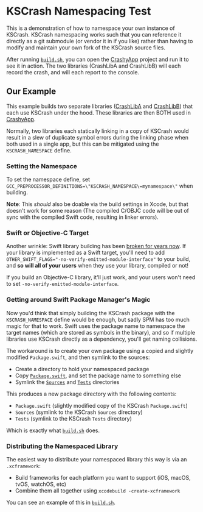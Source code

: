KSCrash Namespacing Test
========================

This is a demonstration of how to namespace your own instance of KSCrash. KSCrash namespacing works such that you can reference it directly as a git submodule (or vendor it in if you like) rather than having to modify and maintain your own fork of the KSCrash source files.

After running [`build.sh`](build.sh), you can open the [CrashyApp](CrashyApp) project and run it to see it in action. The two libraries (CrashLibA and CrashLibB) will each record the crash, and will each report to the console.


Our Example
-----------

This example builds two separate libraries ([CrashLibA](CrashLibA) and [CrashLibB](CrashLibB)) that each use KSCrash under the hood. These libraries are then BOTH used in [CrashyApp](CrashyApp).

Normally, two libraries each statically linking in a copy of KSCrash would result in a slew of duplicate symbol errors during the linking phase when both used in a single app, but this can be mitigated using the `KSCRASH_NAMESPACE` define.

### Setting the Namespace

To set the namespace define, set `GCC_PREPROCESSOR_DEFINITIONS=\"KSCRASH_NAMESPACE\=mynamespace\"` when building.

**Note**: This _should_ also be doable via the build settings in Xcode, but that doesn't work for some reason (The compiled C/OBJC code will be out of sync with the compiled Swift code, resulting in linker errors).

### Swift or Objective-C Target

Another wrinkle: Swift library building has been [broken for years now](https://github.com/swiftlang/swift/issues/64669). If your library is implemented as a Swift target, you'll need to add `OTHER_SWIFT_FLAGS="-no-verify-emitted-module-interface"` to your build, and **so will all of your users** when they use your library, compiled or not!

If you build an Objective-C library, it'll just work, and your users won't need to set `-no-verify-emitted-module-interface`.

### Getting around Swift Package Manager's Magic

Now you'd think that simply building the KSCrash package with the `KSCRASH_NAMESPACE` define would be enough, but sadly SPM has too much magic for that to work. Swift uses the package name to namespace the target names (which are stored as symbols in the binary), and so if multiple libraries use KSCrash directly as a dependency, you'll get naming collisions.

The workaround is to create your own package using a copied and slightly modified `Package.swift`, and then symlink to the sources:

* Create a directory to hold your namespaced package
* Copy [`Package.swift`](../../../Package.swift), and set the package name to something else
* Symlink the [`Sources`](../../../Sources) and [`Tests`](../../../Tests) directories

This produces a new package directory with the following contents:

* `Package.swift` (slightly modified copy of the KSCrash `Package.swift`)
* `Sources` (symlink to the KSCrash `Sources` directory)
* `Tests` (symlink to the KSCrash `Tests` directory)

Which is exactly what [`build.sh`](build.sh) does.

### Distributing the Namespaced Library

The easiest way to distribute your namespaced library this way is via an `.xcframework`:

* Build frameworks for each platform you want to support (iOS, macOS, tvOS, watchOS, etc)
* Combine them all together using `xcodebuild -create-xcframework`

You can see an example of this in [`build.sh`](build.sh).
